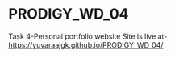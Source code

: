 # PRODIGY_WD_04
Task 4-Personal portfolio website
Site is live at- https://yuvaraajgk.github.io/PRODIGY_WD_04/
